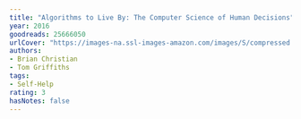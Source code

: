```yaml
---
title: "Algorithms to Live By: The Computer Science of Human Decisions"
year: 2016
goodreads: 25666050
urlCover: "https://images-na.ssl-images-amazon.com/images/S/compressed.photo.goodreads.com/books/1454296875i/25666050.jpg"
authors:
- Brian Christian
- Tom Griffiths
tags:
- Self-Help
rating: 3
hasNotes: false
---
```

